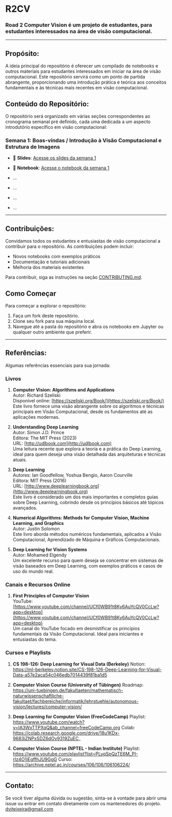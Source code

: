 # R2CV

### Road 2 Computer Vision é um projeto de estudantes, para estudantes interessados na área de visão computacional.

---

## Propósito:

A ideia principal do repositório é oferecer um compilado de notebooks e outros materiais para estudantes interessados em iniciar na área de visão computacional. Este repositório servirá como um ponto de partida abrangente, proporcionando uma introdução prática e teórica aos conceitos fundamentais e às técnicas mais recentes em visão computacional.

## Conteúdo do Repositório:

O repositório será organizado em várias seções correspondentes ao cronograma semanal pré definido, cada uma dedicada a um aspecto introdutório específico em visão computacional:

### Semana 1: Boas-vindas / Introdução à Visão Computacional e Estrutura de Imagens
- 📑 **Slides**: [Acesse os slides da semana 1](https://github.com/dvzk1/R2CV/tree/main/slides/semana-1)
- 📓 **Notebook**: [Acesse o notebook da semana 1](https://github.com/dvzk1/R2CV/tree/main/notebooks/semana-1)
  
- ...
- ...
- ...
- ...

---

## Contribuições:

Convidamos todos os estudantes e entusiastas de visão computacional a contribuir para o repositório. As contribuições podem incluir:

- Novos notebooks com exemplos práticos
- Documentação e tutoriais adicionais
- Melhoria dos materiais existentes

Para contribuir, siga as instruções na seção [CONTRIBUTING.md](https://github.com/dvzk1/R2CV/blob/main/CONTRIBUTE.md).

## Como Começar

Para começar a explorar o repositório:
  1. Faça um fork deste repositório.
  2. Clone seu fork para sua máquina local.
  3. Navegue até a pasta do repositório e abra os notebooks em Jupyter ou qualquer outro ambiente que preferir.

---
## Referências:

Algumas referências essenciais para sua jornada:

### Livros

1. **Computer Vision: Algorithms and Applications**  
   Autor: Richard Szeliski  
   Disponível online: [https://szeliski.org/Book/](https://szeliski.org/Book/)  
   Este livro fornece uma visão abrangente sobre os algoritmos e técnicas principais em Visão Computacional, desde os fundamentos até as aplicações modernas.

2. **Understanding Deep Learning**  
   Autor: Simon J.D. Prince  
   Editora: The MIT Press (2023)  
   URL: [http://udlbook.com](http://udlbook.com)  
   Uma leitura recente que explora a teoria e a prática do Deep Learning, ideal para quem deseja uma visão detalhada das arquiteturas e técnicas atuais.

3. **Deep Learning**  
   Autores: Ian Goodfellow, Yoshua Bengio, Aaron Courville  
   Editora: MIT Press (2016)  
   URL: [http://www.deeplearningbook.org](http://www.deeplearningbook.org)  
   Este livro é considerado um dos mais importantes e completos guias sobre Deep Learning, cobrindo desde os princípios básicos até tópicos avançados.

4. **Numerical Algorithms: Methods for Computer Vision, Machine Learning, and Graphics**  
   Autor: Justin Solomon  
   Este livro aborda métodos numéricos fundamentais, aplicados a Visão Computacional, Aprendizado de Máquina e Gráficos Computacionais.

5. **Deep Learning for Vision Systems**  
   Autor: Mohamed Elgendy  
   Um excelente recurso para quem deseja se concentrar em sistemas de visão baseados em Deep Learning, com exemplos práticos e casos de uso do mundo real.

### Canais e Recursos Online

1. **First Principles of Computer Vision**  
   YouTube: [https://www.youtube.com/channel/UCf0WB91t8Ky6AuYcQV0CcLw?app=desktop](https://www.youtube.com/channel/UCf0WB91t8Ky6AuYcQV0CcLw?app=desktop)  
   Um canal do YouTube focado em desmistificar os princípios fundamentais da Visão Computacional. Ideal para iniciantes e entusiastas do tema.

### Cursos e Playlists

1. **CS 198-126: Deep Learning for Visual Data (Berkeley)**
Notion: https://ml-berkeley.notion.site/CS-198-126-Deep-Learning-for-Visual-Data-a57e2aca54c046edb7014439f81ba1d5

2. **Computer Vision Course (University of Tübingen)**
Roadmap: https://uni-tuebingen.de/fakultaeten/mathematisch-naturwissenschaftliche-fakultaet/fachbereiche/informatik/lehrstuehle/autonomous-vision/lectures/computer-vision/

3. **Deep Learning for Computer Vision (FreeCodeCamp)**
Playlist: https://www.youtube.com/watch?v=IA3WxTTPXqQ&ab_channel=freeCodeCamp.org
Colab: https://colab.research.google.com/drive/18u1KDx-9683iZNPxSDZ6dOv9319ZuEC_

4. **Computer Vision Course (NPTEL - Indian Institute)**
Playlist: https://www.youtube.com/playlist?list=PLyqSpQzTE6M_PI-rIz4O1jEgffhJU9GgG
Curso: https://archive.nptel.ac.in/courses/106/106/106106224/

---

## Contato:

Se você tiver alguma dúvida ou sugestão, sinta-se à vontade para abrir uma issue ou entrar em contato diretamente com os mantenedores do projeto.
dvjteixeira@gmail.com
